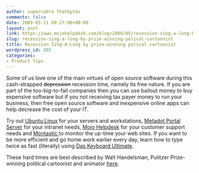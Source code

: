```yaml
---
author: supercobra thatbytes
comments: false
date: 2009-05-11 09:27:00+00:00
layout: post
link: https://www.mojohelpdesk.com/blog/2009/05/recession-sing-a-long-by-prize-winning-polical-cartoonist/
slug: recession-sing-a-long-by-prize-winning-polical-cartoonist
title: Recession Sing-A-Long by prize-winning polical cartoonist
wordpress_id: 265
categories:
- Product Tips
---
```


Some of us love one of the main virtues of open source software during this cash-strapped <strike>depression</strike> recession time, namely its free nature. If you are part of the too-big-to-fail companies then you can use bailout money to buy expensive software but if you not receiving tax payer money to run your business, then free open source software and inexpensive online apps can help decrease the cost of your IT.  
  
Try out [Ubuntu Linux](http://www.ubuntu.com/) for your servers and workstations, [Metadot Portal Server](http://www.metadot.com/) for your intranet needs, [Mojo Helpdesk](http://www.mojohelpdesk.com/) for your customer support needs and [Montastic ](http://www.montastic.com/)to monitor the up-time your web sites. If you want to be more efficient and go home work earlier every day, learn how to type twice as fast (literally) using [Das Keyboard Ultimate](http://www.daskeyboard.com/).  
  
These hard times are best described by Walt Handelsman, Pulitzer Prize-winning political cartoonist and animator [here](http://weblogs.newsday.com/news/opinion/walthandelsman/blog/2009/04/animation_recession_singalong_1.html).
